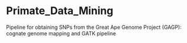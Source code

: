 # Primate_Data_Mining
Pipeline for obtaining SNPs from the Great Ape Genome Project (GAGP): cognate genome mapping and GATK pipeline

